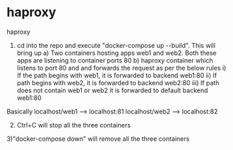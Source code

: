 # haproxy
haproxy

1) cd into the repo and execute "docker-compose up --build". This will bring up 
  a) Two containers hosting apps web1 and web2. Both these apps are listening to container ports 80
  b) haproxy container which listens to port 80 and and forwards the request as per the below rules
    i) If the path begins with web1, it is forwarded to backend web1:80
    ii) If path begins with web2, it is forwarded to backend web2:80
    iii) If path does not contain web1 or web2 it is forwarded to default backend web1:80


 Basically
 localhost/web1 --> localhost:81
 localhost/web2 --> localhost:82



 2) Ctrl+C will stop all the three containers

 3)"docker-compose down" will remove all the three containers

